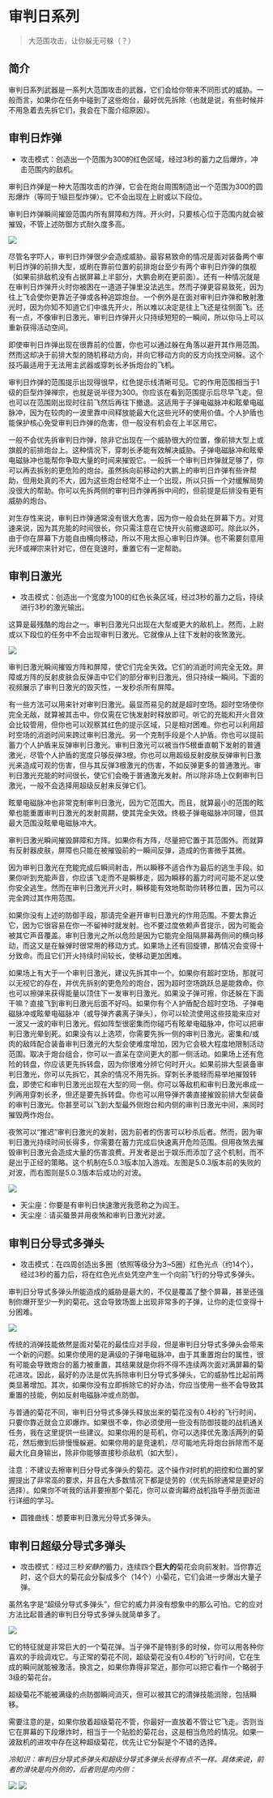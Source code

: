 # 审判日系列

> 大范围攻击，让你躲无可躲（？）

## 简介

审判日系列武器是一系列大范围攻击的武器，它们会给你带来不同形式的威胁。一般而言，如果你在任务中碰到了这些炮台，最好优先拆除（也就是说，有些时候并不用急着去先拆它们，我会在下面介绍原因）。

## 审判日炸弹

- 攻击模式：创造出一个范围为300的红色区域，经过3秒的蓄力之后爆炸，冲击范围内的敌机。

审判日炸弹是一种大范围攻击的炸弹，它会在炮台周围制造出一个范围为300的圆形爆炸（等同于1级巨型炸弹）。它不会出现在上尉或以下段位。

审判日炸弹瞬间摧毁范围内所有屏障和方阵。开火时，只要核心位于范围内就会被摧毁，不管上述防御方式耐久度多高。

<img src="/turrets/ddb.png" style={{zoom:1.25}}/>

尽管名字吓人，审判日炸弹很少会造成威胁。最容易致命的情况是面对装备两个审判日炸弹的前排大型，或刷在靠前位置的前排炮台至少有两个审判日炸弹的旗舰（如果前排敌机没有占据屏幕上半部分，大鹏会刷在更前面）。还有一种情况就是在审判日炸弹开火时你被困在一道道子弹里没法逃生。然而子弹更容易致死，因为往上飞会使你更靠近子弹或各种追踪炮台。一个例外是在面对审判日炸弹和散射激光时，因为你知不知道它们中谁先开火，所以难以决定是往上飞还是往侧面飞。还有一点，不像审判日激光，审判日炸弹开火只持续短短的一瞬间，所以你马上可以重新获得活动空间。

即使审判日炸弹出现在很靠前的位置，你也可以通过躲在角落以避开其作用范围。然而这却决于前排大型的随机移动方向，并向它移动方向的反方向找空间躲。这个技巧最适用于无法用主武器或穿刺长矛拆炮台的飞机。

审判日炸弹的范围提示出现得很早，红色提示线清晰可见。它的作用范围相当于1级的巨型炸弹禅宗，也就是说半径为300。你应该在看到范围提示后尽早飞走。但也可以在范围刚出现时往前飞然后再往下撤退。这适用于子弹电磁脉冲和眩晕电磁脉冲，因为在较肉的一波里靠中间释放能最大化这些光环的使用价值。个人护盾也能保护核心免受审判日炸弹的危害，但一般没有机会在上半区用它。

一般不会优先拆审判日炸弹，除非它出现在一个威胁很大的位置，像前排大型上或旗舰的前排炮台上。这种情况下，穿刺长矛能有效解决威胁。子弹电磁脉冲和眩晕电磁脉冲也能帮你争取大量的时间来摧毁它。一般拆一个审判日炸弹就足够了，你可以再去拆别的更危险的炮台。虽然拆向前移动的大鹏上的审判日炸弹有些许帮助，但用处真的不大，因为这些炮台经常不止一个出现，所以只拆一个对缓解局势没很大的帮助。你可以先拆两侧的审判日炸弹再拆中间的，但前提是后排没有更有威胁的炮台。

对生存性来说，审判日炸弹通常没有很大危害，因为你一般会处在屏幕下方。对竞速来说，因为其充能的时间很长，你只需注意在它快开火前撤退即可。除此以外，由于你在屏幕下方能自由横向移动，所以不用太担心审判日炸弹。也不需要刻意用光环或禅宗来针对它，但在竞速时，重置它有一定帮助。

## 审判日激光

- 攻击模式：创造出一个宽度为100的红色长条区域，经过3秒的蓄力之后，持续进行3秒的激光输出。

这算是最残酷的炮台之一。审判日激光只出现在大型或更大的敌机上。然而，上尉或以下段位的任务中不会出现审判日激光。它就像从上往下发射的夜煞激光。

<img src="/turrets/ddl.png" style={{zoom:1.25}}/>

审判日激光瞬间摧毁方阵和屏障，使它们完全失效。它们的消逝时间完全无效。屏障或方阵的反射皮肤会反弹击中它们的部分审判日激光，但只持续一瞬间。下面的视频展示了审判日激光的毁灭性，一发秒杀所有屏障。

有一些方法可以用来针对审判日激光。最显而易见的就是超时空场。超时空场使你完全无敌，就算被其击中。你仅需在它快发射时释放即可。听它的充能和开火音效会比较管用，但你也可以观察其红色的提示区域，只是相对困难。你也可以利用超时空场的消逝时间来跨过审判日激光。另一个克制手段是个人护盾。你也可以提前蓄力个人护盾来反弹审判日激光。审判日激光可以被当作5根垂直朝下发射的普通激光，尽管个人护盾的宽度只够反弹3根。你也可以用超级反射皮肤反弹审判日激光来造成可观的伤害，但与其反弹3根激光的伤害，不如反弹更多的普通激光。审判日激光充能的时间很长，使它们会晚于普通激光发射。所以除非场上仅剩审判日激光，一般不会选择用超级反射来反弹它们。

眩晕电磁脉冲也非常克制审判日激光，因为它范围大。而且，就算最小的范围的眩晕也能重置审判日激光的发射周期，使其完全失效。终极子弹电磁脉冲同理，但其最大范围没眩晕电磁脉冲大。

审判日激光瞬间摧毁屏障和方阵。如果你有方阵，尽量把它置于其范围外。而就算有反射器皮肤，屏障也只能在被摧毁前的一瞬间反弹，造成的伤害微乎其微。

因为审判日激光在充能完成后瞬间射击，所以瞬移不适合作为最后的逃生手段。如果你听到充能声音，你应该飞走而不是瞬移走，因为瞬移的蓄力时间可能不足以使你安全逃生。然而在审判日激光开火时，瞬移能有效地帮助你转移位置，因为可以完全跨过其作用范围。

如果你没有上述的防御手段，那请完全避开审判日激光的作用范围。不要太靠近它，因为它很容易在你一不留神时就发射。也不要过度依赖声音提示，因为可能会被其它声音覆盖。审判日激光之所以危险是因为它能完全阻隔屏幕两侧间的横向移动，而这又是在躲弹时很常用的移动方式。如果场上还有回旋镖，那情况会变得十分致命。而且它们开火持续时间较长，使移动更加困难。

如果场上有大于一个审判日激光，建议先拆其中一个。如果你有超时空场，那就可以无视它的存在，并优先拆别的更危险的炮台，因为超时空场跳跃总是能救命。你也可以擦弹来获得能量以顶住下一发审判日激光。如果没子弹可擦，你还躲在下面干嘛？直接飞到审判日激光后面不好吗。如果你有个人护盾配合超时空场、子弹电磁脉冲或眩晕电磁脉冲（或导弹齐袭离子弹头），你可以轮流使用这些技能来应对一波又一波的审判日激光。假如阵型很密集而你碰巧有眩晕电磁脉冲，你可以把审判日激光晕到死。如果没有以上选项，你需要先拆一侧的审判日激光。密集和/或肉的敌阵配合装备审判日激光的大型会使难度增加，因为它会极大程度地限制活动范围。取决于炮台组合，你可以一直呆在空间更大的那一侧活动。如果场上还有危险的转盘，你应该更先拆转盘，因为你很难分辨它何时开火。如果前排大型装备审判日激光，你可以先拆它，其余的情况不用先拆。穿刺长矛能轻而易举地摧毁转盘，即使它和审判日激光出现在大型的同一侧。你可以等敌机和审判日激光串成一列再用穿刺长矛，但还是要先拆转盘。你也可以用导弹齐袭直接摧毁前排大型装备的审判日激光。你甚至可以飞到大型最外侧炮台和内侧的审判日激光中间，来同时摧毁两作炮台。

夜煞可以“推迟”审判日激光的发射，因为前者的伤害可以秒杀后者。然而，因为审判日激光持续时间长得多，你需要在蓄力完成后快速离开危险范围。但用夜煞去摧毁审判日激光会造成大量的伤害浪费。开发者是出于娱乐而添加了这个机制，而不是出于正经的策略。这个机制在5.0.3版本加入游戏。左图是5.0.3版本前的失败的对波，而右图则是5.0.3版本后成功的对波。

<img src="/Cookbook/nfvsddl.gif" style={{zoom:1.25}}/>

- 天尘座：你要是有审判日快速激光我愿称之为阎王。
- 天尘座：请买蜃景并用夜煞和审判日激光对波。

## 审判日分导式多弹头

- 攻击模式：在四周创造出多圈（依照等级分为3~5圈）红色光点（约14个），经过3秒的蓄力后，将在红色光点处凭空产生一个向前飞行的分导式多弹头。

审判日分导式多弹头所能造成的威胁是最大的，不仅是覆盖了整个屏幕，甚至还强制你爆开至少一列的菊花。这会导致场面上出现非常多的子弹，让你的走位变得十分困难。

<img src="/turrets/ddmirv.png" style={{zoom:1.25}}/>

传统的消弹技能依然是面对菊花的最佳应对手段，但是审判日分导式多弹头会带来一个新的问题。如果你使用的是满级的子弹电磁脉冲，由于其重置炮台的属性，很有可能会导致炮台的蓄力被重置，其结果就是你将不得不连续两次面对满屏幕的菊花进攻。因此，最好的办法是优先拆除审判日分导式多弹头，它的威胁性比起前两类显著增加。其次，如果你没有立即拆除它的好办法，你应当使用一些不会导致其重置的技能，例如反射电磁脉冲或点防御。

与普通的菊花不同，审判日分导式多弹头释放出来的菊花没有0.4秒的飞行时间，只要你靠近就会立即爆炸。如果很不幸，你必须使用一些没有防御技能的战机通关任务，我在这里提供一些建议。如果你用的是苟机，你可以选择优先激活两列的菊花，然后撤到后排慢慢躲避。如果你用的是竞速机，尽可能地先将炮台拆除而不是最大化自身输出，除非你能够直接秒杀敌机（如大型）。

注意：不建议去擦审判日分导式多弹头的菊花。这个操作对时机的把控和位置的掌握提出了非常高的要求，并且在大多数情况下都是徒劳的（优先拆除通常是更好的选择）。如果你不听我的话非要擦那个菊花，你可以查询幕府战机指导手册页面进行详细的学习。

- 圆锥曲线：想要审判日激光分导式多弹头。

## 审判日超级分导式多弹头

- 攻击模式：经过三秒*安静的*蓄力，连续四个**巨大的**菊花会向前发射。当你靠近时，这个巨大的菊花会分裂成多个（14个）小菊花，它们会进一步爆出大量子弹。

虽然名字是“超级分导式多弹头”，但它的威力并没有想象中的那么可怕。它的应对方法比起普通的审判日分导式多弹头就简单多了。

<img src="/Cookbook/supermirv.gif" style={{zoom:0.5}}/>

它的特征就是非常巨大的一个菊花弹。当子弹不是特别多的时候，你可以用各种你喜欢的手段调戏它。与正常的菊花不同，超级菊花没有0.4秒的飞行时间，它在生成的瞬间就能被激活。换言之，如果你靠得非常近，那你可以把它看作一个略弱于3级的菊花台。

超级菊花不能被满级的点防御瞬间消灭，但可以被其它的清弹技能消除，包括瞬移。

需要注意的是，如果你放着超级菊花不管，你最好一直放着不管让它飞走。否则当它在屏幕的下段爆炸时，相当于一个贴脸的菊花台，这是相当危险的情况。如果一波敌机的进攻中存在这种超级菊花，优先让它分裂是个不错的选择。

*冷知识：审判日分导式多弹头和超级分导式多弹头长得有点不一样。具体来说，前者的滑块是向外侧的，后者则是向内侧：*

<img src="/turrets/ddm.png" style={{zoom:0.5}}/>
<img src="/turrets/ddsm.png" style={{zoom:0.5}}/>
